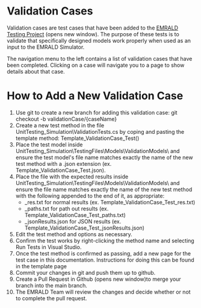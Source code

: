 # Validation Cases 
Validation cases are test cases that have been added to the [EMRALD Testing Project](https://github.com/idaholab/EMRALD/tree/main/UnitTesting_Simulation) (opens new window). The purpose of these tests is to validate that specifically designed models work properly when used as an input to the EMRALD Simulator.

The navigation menu to the left contains a list of validation cases that have been completed. Clicking on a case will navigate you to a page to show details about that case.

# How to Add a New Validation Case

1. Use git to create a new branch for adding this validation case: git checkout -b validationCase/{caseName}
2. Create a new test method in the file UnitTesting_Simulation\ValidationTests.cs by coping and pasting the template method: Template_ValidationCase_Test()
3. Place the test model inside UnitTesting_Simulation\TestingFiles\Models\ValidationModels\ and ensure the test model's file name matches exactly the name of the new test method with a .json extension (ex. Template_ValidationCase_Test.json).
4. Place the file with the expected results inside UnitTesting_Simulation\TestingFiles\Models\ValidationModels\ and ensure the file name matches exactly the name of the new test method with the following appended to the end of it, as appropriate:
    - _res.txt for normal results (ex. Template_ValidationCase_Test_res.txt)
    - _paths.txt for path out results (ex. Template_ValidationCase_Test_paths.txt)
    - _jsonResults.json for JSON results (ex. Template_ValidationCase_Test_jsonResults.json)
5. Edit the test method and options as necessary.
6. Confirm the test works by right-clicking the method name and selecting Run Tests in Visual Studio.
7. Once the test method is confirmed as passing, add a new page for the test case in this documentation. Instructions for doing this can be found in the template page
8. Commit your changes in git and push them up to github.
9. Create a Pull Request in Github (opens new window)to merge your branch into the main branch.
10. The EMRALD Team will review the changes and decide whether or not to complete the pull request.